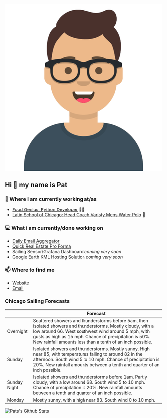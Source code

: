 [![Social banner for p-j-falconer](https://raw.githubusercontent.com/P-J-FALCONER/P-J-FALCONER/master/assets/avataaars.svg)](https://patfalconer.com/)
## Hi :wave: my name is Pat

### 💼 Where I am currently working at/as
- [Food Genius: Python Developer](https://getfoodgenius.com/) 🍔🐍
- [Latin School of Chicago: Head Coach Varisty Mens Water Polo](https://www.latinschool.org/) 🤽


### 💻 What i am currently/done working on
 - [Daily Email Aggregator](https://github.com/P-J-FALCONER/dott_daily_mail)
 - [Quick Real Estate Pro Forma](https://github.com/P-J-FALCONER/henry)
 - Sailing Sensor/Grafana Dashboard *coming very soon*
 - Google Earth KML Hosting Solution *coming very soon*

### 📫 Where to find me
 - [Website](https://patfalconer.com/)
 - [Email](mailto:patrick.j.falconer@gmail.com)


### Chicago Sailing Forecasts
|   | Forecast  |
|---|---|
| Overnight | Scattered showers and thunderstorms before 5am, then isolated showers and thunderstorms. Mostly cloudy, with a low around 66. West southwest wind around 5 mph, with gusts as high as 15 mph. Chance of precipitation is 50%. New rainfall amounts less than a tenth of an inch possible. |
| Sunday | Isolated showers and thunderstorms. Mostly sunny. High near 85, with temperatures falling to around 82 in the afternoon. South wind 5 to 10 mph. Chance of precipitation is 20%. New rainfall amounts between a tenth and quarter of an inch possible. |
| Sunday Night | Isolated showers and thunderstorms before 1am. Partly cloudy, with a low around 68. South wind 5 to 10 mph. Chance of precipitation is 20%. New rainfall amounts between a tenth and quarter of an inch possible. |
| Monday | Mostly sunny, with a high near 83. South wind 0 to 10 mph. |

![Pats's Github Stats](https://github-readme-stats.vercel.app/api?username=p-j-falconer&show_icons=true&theme=radical)

